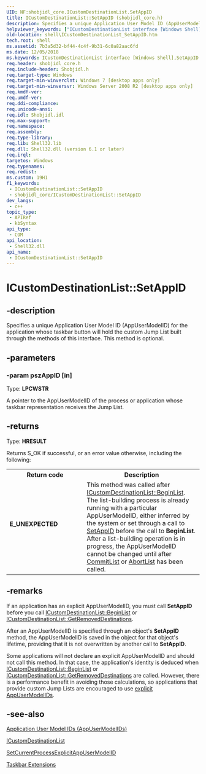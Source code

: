 ```yaml
---
UID: NF:shobjidl_core.ICustomDestinationList.SetAppID
title: ICustomDestinationList::SetAppID (shobjidl_core.h)
description: Specifies a unique Application User Model ID (AppUserModelID) for the application whose taskbar button will hold the custom Jump List built through the methods of this interface. This method is optional.
helpviewer_keywords: ["ICustomDestinationList interface [Windows Shell]","SetAppID method","ICustomDestinationList.SetAppID","ICustomDestinationList::SetAppID","SetAppID","SetAppID method [Windows Shell]","SetAppID method [Windows Shell]","ICustomDestinationList interface","_shell_ICustomDestinationList_SetAppID","shell.ICustomDestinationList_SetAppID","shobjidl_core/ICustomDestinationList::SetAppID"]
old-location: shell\ICustomDestinationList_SetAppID.htm
tech.root: shell
ms.assetid: 7b3a5d32-bf44-4c4f-9b31-6c0a82aac6fd
ms.date: 12/05/2018
ms.keywords: ICustomDestinationList interface [Windows Shell],SetAppID method, ICustomDestinationList.SetAppID, ICustomDestinationList::SetAppID, SetAppID, SetAppID method [Windows Shell], SetAppID method [Windows Shell],ICustomDestinationList interface, _shell_ICustomDestinationList_SetAppID, shell.ICustomDestinationList_SetAppID, shobjidl_core/ICustomDestinationList::SetAppID
req.header: shobjidl_core.h
req.include-header: Shobjidl.h
req.target-type: Windows
req.target-min-winverclnt: Windows 7 [desktop apps only]
req.target-min-winversvr: Windows Server 2008 R2 [desktop apps only]
req.kmdf-ver: 
req.umdf-ver: 
req.ddi-compliance: 
req.unicode-ansi: 
req.idl: Shobjidl.idl
req.max-support: 
req.namespace: 
req.assembly: 
req.type-library: 
req.lib: Shell32.lib
req.dll: Shell32.dll (version 6.1 or later)
req.irql: 
targetos: Windows
req.typenames: 
req.redist: 
ms.custom: 19H1
f1_keywords:
 - ICustomDestinationList::SetAppID
 - shobjidl_core/ICustomDestinationList::SetAppID
dev_langs:
 - c++
topic_type:
 - APIRef
 - kbSyntax
api_type:
 - COM
api_location:
 - Shell32.dll
api_name:
 - ICustomDestinationList::SetAppID
---
```


# ICustomDestinationList::SetAppID


## -description

Specifies a unique Application User Model ID (AppUserModelID) for the application whose taskbar button will hold the custom Jump List built through the methods of this interface. This method is optional.

## -parameters

### -param pszAppID [in]

Type: <b>LPCWSTR</b>

A pointer to the AppUserModelID of the process or application whose taskbar representation receives the Jump List.

## -returns

Type: <b>HRESULT</b>

Returns S_OK if successful, or an error value otherwise, including the following:

<table>
<tr>
<th>Return code</th>
<th>Description</th>
</tr>
<tr>
<td width="40%">
<dl>
<dt><b>E_UNEXPECTED</b></dt>
</dl>
</td>
<td width="60%">
This method was called after <a href="/windows/desktop/api/shobjidl_core/nf-shobjidl_core-icustomdestinationlist-beginlist">ICustomDestinationList::BeginList</a>. The list-building process is already running with a particular AppUserModelID, either inferred by the system or set through a call to <a href="/windows/desktop/api/shobjidl_core/nf-shobjidl_core-icustomdestinationlist-setappid">SetAppID</a> before the call to <b>BeginList</b>. After a list-building operation is in progress, the AppUserModelID cannot be changed until after <a href="/windows/desktop/api/shobjidl_core/nf-shobjidl_core-icustomdestinationlist-commitlist">CommitList</a> or <a href="/windows/desktop/api/shobjidl_core/nf-shobjidl_core-icustomdestinationlist-abortlist">AbortList</a> has been called.

</td>
</tr>
</table>

## -remarks

If an application has an explicit AppUserModelID, you must call <b>SetAppID</b> before you call <a href="/windows/desktop/api/shobjidl_core/nf-shobjidl_core-icustomdestinationlist-beginlist">ICustomDestinationList::BeginList</a> or <a href="/windows/desktop/api/shobjidl_core/nf-shobjidl_core-icustomdestinationlist-getremoveddestinations">ICustomDestinationList::GetRemovedDestinations</a>.

After an AppUserModelID is specified through an object's <b>SetAppID</b> method, the AppUserModelID is saved in the object for that object's lifetime, providing that it is not overwritten by another call to <b>SetAppID</b>.

Some applications will not declare an explicit AppUserModelID and should not call this method. In that case, the application's identity is deduced when <a href="/windows/desktop/api/shobjidl_core/nf-shobjidl_core-icustomdestinationlist-beginlist">ICustomDestinationList::BeginList</a> or <a href="/windows/desktop/api/shobjidl_core/nf-shobjidl_core-icustomdestinationlist-getremoveddestinations">ICustomDestinationList::GetRemovedDestinations</a> are called. However, there is a performance benefit in avoiding those calculations, so applications that provide custom Jump Lists are encouraged to use <a href="/windows/desktop/api/shobjidl_core/nf-shobjidl_core-setcurrentprocessexplicitappusermodelid">explicit AppUserModelIDs</a>.

## -see-also

<a href="/windows/desktop/shell/appids">Application User Model IDs (AppUserModelIDs)</a>



<a href="/windows/desktop/api/shobjidl_core/nn-shobjidl_core-icustomdestinationlist">ICustomDestinationList</a>



<a href="/windows/desktop/api/shobjidl_core/nf-shobjidl_core-setcurrentprocessexplicitappusermodelid">SetCurrentProcessExplicitAppUserModelID</a>



<a href="/windows/desktop/shell/taskbar-extensions">Taskbar Extensions</a>

